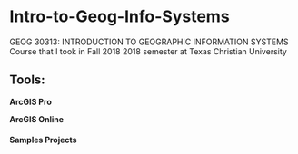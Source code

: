 # Intro-to-Geog-Info-Systems
GEOG 30313: INTRODUCTION TO GEOGRAPHIC INFORMATION SYSTEMS Course that I took in Fall 2018 2018 semester at Texas Christian University

## Tools:

**ArcGIS Pro**

**ArcGIS Online**


#### Samples Projects
